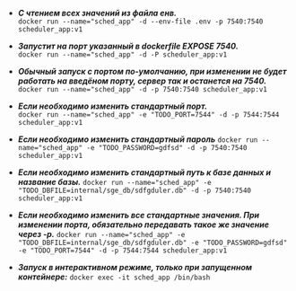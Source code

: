 - ___С чтением всех значений из файла енв.___\
```docker run --name="sched_app" -d --env-file .env -p 7540:7540 scheduler_app:v1```

- ___Запустит на порт указанный в dockerfile EXPOSE 7540.___\
```docker run --name="sched_app" -d -P scheduler_app:v1```

- ___Обычный запуск с портом по-умолчанию, при изменении не будет работать на введёном порту, сервер так и останется на 7540.___\
```docker run --name="sched_app" -d -p 7540:7540 scheduler_app:v1```

- ___Если необходимо изменить стандартный порт.___\
```docker run --name="sched_app" -e "TODO_PORT=7544" -d -p 7544:7544 scheduler_app:v1```

- ___Если необходимо изменить стандартный пароль___
```docker run --name="sched_app" -e "TODO_PASSWORD=gdfsd" -d -p 7540:7540 scheduler_app:v1```

- ___Если необходимо изменить стандартный путь к базе данных и название базы.___
```docker run --name="sched_app" -e "TODO_DBFILE=internal/sge_db/sdfgduler.db" -d -p 7540:7540 scheduler_app:v1```

- ___Если необходимо изменить все стандартные значения. При изменении порта, обязательно передавать такое же значение через -p.___
```docker run --name="sched_app" -e "TODO_DBFILE=internal/sge_db/sdfgduler.db" -e "TODO_PASSWORD=gdfsd" -e "TODO_PORT=7544" -d -p 7544:7544 scheduler_app:v1```

- ___Запуск в интерактивном режиме, только при запущенном контейнере:___
```docker exec -it sched_app /bin/bash```
